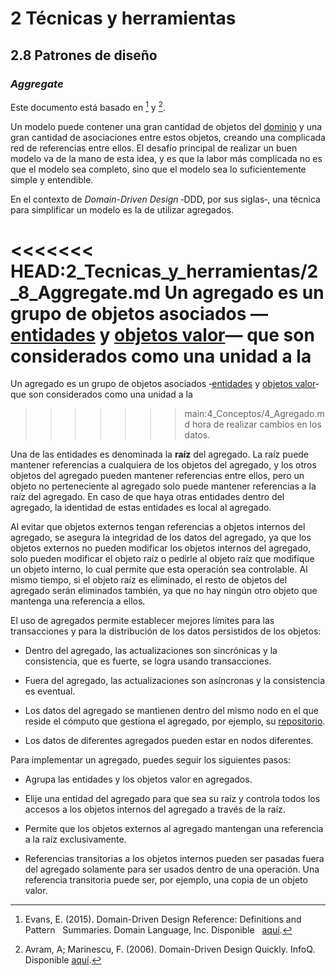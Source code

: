# 2 Técnicas y herramientas

## 2.8 Patrones de diseño

### *Aggregate*

Este documento está basado en [^2] y [^1].

[^2]: Evans, E. (2015). Domain-Driven Design Reference: Definitions and Pattern
    Summaries. Domain Language, Inc. Disponible
    [aquí](https://www.domainlanguage.com/wp-content/uploads/2016/05/DDD_Reference_2015-03.pdf).

[^1]: Avram, A; Marinescu, F. (2006). Domain-Driven Design Quickly. InfoQ.
    Disponible
    [aquí](https://www.infoq.com/minibooks/domain-driven-design-quickly/).

Un modelo puede contener una gran cantidad de objetos del
[dominio](../4_Conceptos/4_Dominio.md) y una gran cantidad de asociaciones entre estos
objetos, creando una complicada red de referencias entre ellos. El desafío
principal de realizar un buen modelo va de la mano de esta idea, y es que la
labor más complicada no es que el modelo sea completo, sino que el modelo sea lo
suficientemente simple y entendible.

En el contexto de *Domain-Driven Design* ‑DDD, por sus siglas‑, una técnica para
simplificar un modelo es la de utilizar agregados.

<<<<<<< HEAD:2_Tecnicas_y_herramientas/2_8_Aggregate.md
Un agregado es un grupo de objetos asociados —[entidades](./2_8_Entity.md) y
[objetos valor](./2_8_Value_Object.md)— que son considerados como una unidad a la
=======
Un agregado es un grupo de objetos asociados ‑[entidades](./4_Entidad.md) y
[objetos valor](./4_Objeto_Valor.md)‑ que son considerados como una unidad a la
>>>>>>> main:4_Conceptos/4_Agregado.md
hora de realizar cambios en los datos.

Una de las entidades es denominada la **raíz** del agregado. La raíz puede
mantener referencias a cualquiera de los objetos del agregado, y los otros
objetos del agregado pueden mantener referencias entre ellos, pero un objeto no
perteneciente al agregado solo puede mantener referencias a la raíz del
agregado. En caso de que haya otras entidades dentro del agregado, la identidad
de estas entidades es local al agregado.

Al evitar que objetos externos tengan referencias a objetos internos del
agregado, se asegura la integridad de los datos del agregado, ya que los objetos
externos no pueden modificar los objetos internos del agregado, solo pueden
modificar el objeto raíz o pedirle al objeto raíz que modifique un objeto
interno, lo cual permite que esta operación sea controlable. Al mismo tiempo, si
el objeto raíz es eliminado, el resto de objetos del agregado serán eliminados
también, ya que no hay ningún otro objeto que mantenga una referencia a ellos.

El uso de agregados permite establecer mejores límites para las transacciones y
para la distribución de los datos persistidos de los objetos:

* Dentro del agregado, las actualizaciones son sincrónicas y la consistencia,
  que es fuerte, se logra usando transacciones.

* Fuera del agregado, las actualizaciones son asíncronas y la consistencia es
  eventual.

* Los datos del agregado se mantienen dentro del mismo nodo en el que reside el
  cómputo que gestiona el agregado, por ejemplo, su [repositorio](./2_8_Repository.md).

* Los datos de diferentes agregados pueden estar en nodos diferentes.

Para implementar un agregado, puedes seguir los siguientes pasos:

* Agrupa las entidades y los objetos valor en agregados.

* Elije una entidad del agregado para que sea su raíz y controla todos los
  accesos a los objetos internos del agregado a través de la raíz.

* Permite que los objetos externos al agregado mantengan una referencia a la
  raíz exclusivamente.

* Referencias transitorias a los objetos internos pueden ser pasadas fuera del
  agregado solamente para ser usados dentro de una operación. Una referencia
  transitoria puede ser, por ejemplo, una copia de un objeto valor.
